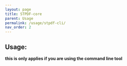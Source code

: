 ```yaml
---
layout: page
title: STPDF-core
parent: Usage
permalink: /usage/stpdf-cli/
nav_order: 2
---
```


## Usage:
**this is only applies if you are using the command line tool**